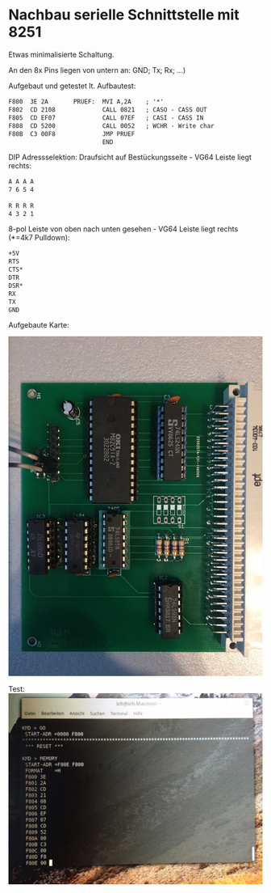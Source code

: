 # Nachbau serielle Schnittstelle mit 8251

Etwas minimalisierte Schaltung.

An den 8x Pins liegen von untern an: GND; Tx; Rx; ...)

Aufgebaut und getestet lt. Aufbautest:

```
F800  3E 2A       PRUEF:  MVI A,2A    ; '*'
F802  CD 2108             CALL 0821   ; CASO - CASS OUT
F805  CD EF07             CALL 07EF   ; CASI - CASS IN
F808  CD 5200             CALL 0052   ; WCHR - Write char
F80B  C3 00F8             JMP PRUEF
                          END

```
DIP Adressselektion:
Draufsicht auf Bestückungsseite - VG64 Leiste liegt rechts:
```
A A A A
7 6 5 4

R R R R
4 3 2 1
```

8-pol Leiste von oben nach unten gesehen - VG64 Leiste liegt rechts (*=4k7 Pulldown):
```
+5V
RTS
CTS*
DTR
DSR*
RX
TX
GND
```

Aufgebaute Karte:

![ser-karte](https://github.com/petersieg/MFA/blob/master/ser-if/rs232-karte.JPG)

Test:
![ser-test](https://github.com/petersieg/MFA/blob/master/ser-if/rs232-test.JPG)




